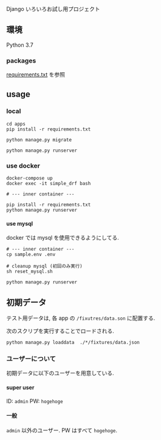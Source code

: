 Django いろいろお試し用プロジェクト

## 環境

Python 3.7 

### packages

[requirements.txt](apps/requirements.txt) を参照

## usage

### local

```shell
cd apps
pip install -r requirements.txt

python manage.py migrate

python manage.py runserver
```

### use docker

```shell
docker-compose up
docker exec -it simple_drf bash 

# --- inner container ---

pip install -r requirements.txt
python manage.py runserver
```

#### use mysql

docker では mysql を使用できるようにしてる.

```shell
# --- inner container ---
cp sample.env .env

# cleanup mysql (初回のみ実行)
sh reset_mysql.sh 

python manage.py runserver
```


## 初期データ
テスト用データは, 各 app の `/fixutres/data.son` に配置する.

次のスクリプを実行することでロードされる.

```shell
python manage.py loaddata  ./*/fixtures/data.json
```

### ユーザーについて

初期データに以下のユーザーを用意している.

#### super user

ID: `admin`
PW: `hogehoge`

#### 一般

`admin` 以外のユーザー. PW はすべて `hogehoge`.
